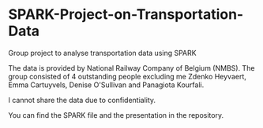 # SPARK-Project-on-Transportation-Data
Group project to analyse transportation data using SPARK

The data is provided by National Railway Company of Belgium (NMBS). The group consisted of 4 outstanding people excluding me Zdenko Heyvaert, Emma Cartuyvels, Denise O'Sullivan and Panagiota Kourfali. 

I cannot share the data due to confidentiality. 

You can find the SPARK file and the presentation in the repository. 

